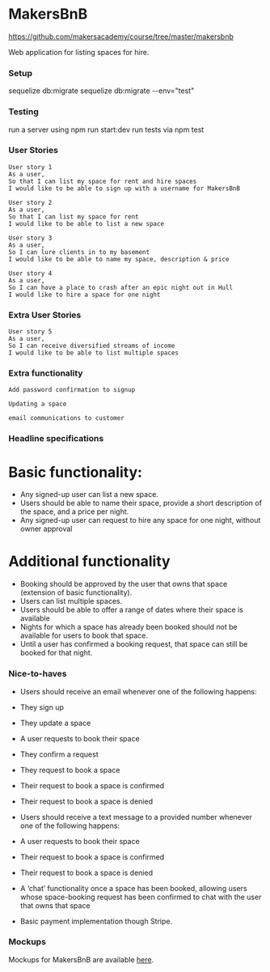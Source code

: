 # MakersBnB

https://github.com/makersacademy/course/tree/master/makersbnb

Web application for listing spaces for hire.

### Setup

sequelize db:migrate
sequelize db:migrate --env="test"


### Testing

run a server using npm run start:dev
run tests via npm test


### User Stories

```
User story 1
As a user,
So that I can list my space for rent and hire spaces
I would like to be able to sign up with a username for MakersBnB

User story 2
As a user,
So that I can list my space for rent
I would like to be able to list a new space

User story 3
As a user,
So I can lure clients in to my basement
I would like to be able to name my space, description & price

User story 4
As a user,
So I can have a place to crash after an epic night out in Hull
I would like to hire a space for one night
```

### Extra User Stories
```
User story 5
As a user,
So I can receive diversified streams of income
I would like to be able to list multiple spaces

```

### Extra functionality
```
Add password confirmation to signup

Updating a space

email communications to customer
```

### Headline specifications

# Basic functionality:
- Any signed-up user can list a new space.
- Users should be able to name their space, provide a short description of the space, and a price per night.
- Any signed-up user can request to hire any space for one night, without owner approval

# Additional functionality
- Booking should be approved by the user that owns that space (extension of basic functionality).
- Users can list multiple spaces.
- Users should be able to offer a range of dates where their space is available
- Nights for which a space has already been booked should not be available for users to book that space.
- Until a user has confirmed a booking request, that space can still be booked for that night.

### Nice-to-haves

- Users should receive an email whenever one of the following happens:
 - They sign up
 - They update a space
 - A user requests to book their space
 - They confirm a request
 - They request to book a space
 - Their request to book a space is confirmed
 - Their request to book a space is denied

- Users should receive a text message to a provided number whenever one of the following happens:
 - A user requests to book their space
 - Their request to book a space is confirmed
 - Their request to book a space is denied
- A ‘chat’ functionality once a space has been booked, allowing users whose space-booking request has been confirmed to chat with the user that owns that space
- Basic payment implementation though Stripe.

### Mockups

Mockups for MakersBnB are available [here](https://github.com/makersacademy/course/blob/master/makersbnb/makers_bnb_images/MakersBnB_mockups.pdf).
